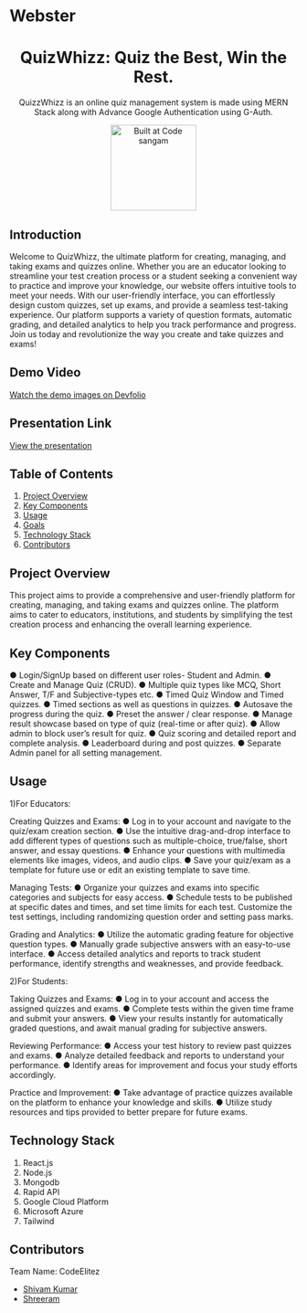 # Webster 
<h1 align="center">QuizWhizz: Quiz the Best, Win the Rest.  
</h1>
<p align="center">
 QuizzWhizz is an online quiz management system is made using MERN Stack along with Advance Google Authentication using G-Auth.
</p>

<p align="center">
  <a href="https://hack36.com"> 
    <img src="" height="150spx" alt="Built at Code sangam"> 
  </a>
</p>

## Introduction
Welcome to QuizWhizz, the ultimate platform for creating, managing, and taking exams and quizzes online. Whether you are an educator looking to streamline your test creation process or a student seeking a convenient way to practice and improve your knowledge, our website offers intuitive tools to meet your needs. With our user-friendly interface, you can effortlessly design custom quizzes, set up exams, and provide a seamless test-taking experience. Our platform supports a variety of question formats, automatic grading, and detailed analytics to help you track performance and progress. Join us today and revolutionize the way you create and take quizzes and exams!

## Demo Video
[Watch the demo images on Devfolio](https://devfolio.co/projects/quizzwhizz-6e13)

## Presentation Link
[View the presentation](https://drive.google.com/file/d/1moPD8sqrK0MLU_nZ4wy2VCyrNNRMIqP6/view)

## Table of Contents
1. [Project Overview](#project-overview)
2. [Key Components](#key-components)
3. [Usage](#usage)
4. [Goals](#goals)
5. [Technology Stack](#technology-stack)
6. [Contributors](#contributors)

## Project Overview
This project aims to provide a comprehensive and user-friendly platform for creating, managing, and taking exams and quizzes online. The platform aims to cater to educators, institutions, and students by simplifying the test creation process and enhancing the overall learning experience.

## Key Components
● Login/SignUp based on different user roles- Student and Admin.
● Create and Manage Quiz (CRUD).
● Multiple quiz types like MCQ, Short Answer, T/F and Subjective-types etc.
● Timed Quiz Window and Timed quizzes.
● Timed sections as well as questions in quizzes.
● Autosave the progress during the quiz.
● Preset the answer / clear response.
● Manage result showcase based on type of quiz (real-time or after quiz).
● Allow admin to block user’s result for quiz.
● Quiz scoring and detailed report and complete analysis.
● Leaderboard during and post quizzes.
● Separate Admin panel for all setting management.

## Usage
1)For Educators:

Creating Quizzes and Exams:
● Log in to your account and navigate to the quiz/exam creation section.
● Use the intuitive drag-and-drop interface to add different types of questions such as multiple-choice, true/false, short answer, and essay questions.
● Enhance your questions with multimedia elements like images, videos, and audio clips.
● Save your quiz/exam as a template for future use or edit an existing template to save time.

Managing Tests:
● Organize your quizzes and exams into specific categories and subjects for easy access.
● Schedule tests to be published at specific dates and times, and set time limits for each test.
Customize the test settings, including randomizing question order and setting pass marks.

Grading and Analytics:
● Utilize the automatic grading feature for objective question types.
● Manually grade subjective answers with an easy-to-use interface.
● Access detailed analytics and reports to track student performance, identify strengths and weaknesses, and provide feedback.

2)For Students:

Taking Quizzes and Exams:
● Log in to your account and access the assigned quizzes and exams.
● Complete tests within the given time frame and submit your answers.
● View your results instantly for automatically graded questions, and await manual grading for subjective answers.

Reviewing Performance:
● Access your test history to review past quizzes and exams.
● Analyze detailed feedback and reports to understand your performance.
● Identify areas for improvement and focus your study efforts accordingly.

Practice and Improvement:
● Take advantage of practice quizzes available on the platform to enhance your knowledge and skills.
● Utilize study resources and tips provided to better prepare for future exams.

## Technology Stack
1. React.js
2. Node.js
3. Mongodb
4. Rapid API
5. Google Cloud Platform
6. Microsoft Azure
7. Tailwind

   
## Contributors
Team Name: CodeElitez

- [Shivam Kumar](https://github.com/ShivamKumar-mnnit)
- [Shreeram](...)

